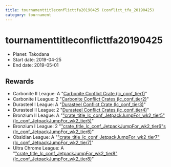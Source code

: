 ```yaml
---
title: tournamenttitleconflicttfa20190425 (conflict_tfa_20190425)
category: tournament
---
```

# tournamenttitleconflicttfa20190425

  * Planet: Takodana
  * Start date: 2019-04-25
  * End date: 2019-05-01

## Rewards

  * Carbonite II League: A "[Carbonite Conflict Crate (lc_conf_tier1)](lc_conf_tier1.html)"
  * Carbonite I League: 2 "[Carbonite Conflict Crates (lc_conf_tier2)](lc_conf_tier2.html)"
  * Durasteel I League: A "[Durasteel Conflict Crate (lc_conf_tier3)](lc_conf_tier3.html)"
  * Durasteel II League: 2 "[Durasteel Conflict Crates (lc_conf_tier4)](lc_conf_tier4.html)"
  * Bronzium II League: A "["crate_title_lc_conf_JetpackJumpFor_wk2_tier5" (lc_conf_JetpackJumpFor_wk2_tier5)](lc_conf_JetpackJumpFor_wk2_tier5.html)"
  * Bronzium I League: 2 "["crate_title_lc_conf_JetpackJumpFor_wk2_tier6"s (lc_conf_JetpackJumpFor_wk2_tier6)](lc_conf_JetpackJumpFor_wk2_tier6.html)"
  * Obsidian League: A "["crate_title_lc_conf_JetpackJumpFor_wk2_tier7" (lc_conf_JetpackJumpFor_wk2_tier7)](lc_conf_JetpackJumpFor_wk2_tier7.html)"
  * Ultra Chrome League: A "["crate_title_lc_conf_JetpackJumpFor_wk2_tier8" (lc_conf_JetpackJumpFor_wk2_tier8)](lc_conf_JetpackJumpFor_wk2_tier8.html)"
